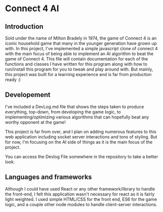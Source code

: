 # Connect 4 AI

## Introduction

Sold under the name of Milton Bradely in 1974, the game of Connect 4 is an iconic household game that many in the younger generation have grown up with. In this project, I've implemented a simple javascript clone of connect 4 with the main focus of being able to implement an AI algorithm to beat the game of Connect 4. This file will contain documentation for each of the functions and classes I have written for this program along with how to run/install this program for you to tweak and play around with. But mainly, this project was built for a learning experience and is far from production ready :)

## Developement

I've included a DevLog.md file that shows the steps taken to produce everything, top-down, from developing the game logic, to implementing/optimizing various algorithms that can hopefully beat any worthy opponent at the game!

This project is far from over, and I plan on adding numerous features to this web application including socket server interactions and tons of styling. But for now, I'm focusing on the AI side of things as it is the main focus of the project. 

You can access the Devlog File somewhere in the repository to take a better look.

## Languages and frameworks

Although I could have used React or any other framework/library to handle the front-end, I felt this application wasn't necessary for react as it is fairly light weighted. I used simple HTML/CSS for the front end, ES6 for the game logic, and a couple other node modules to handle client-server interactions.
